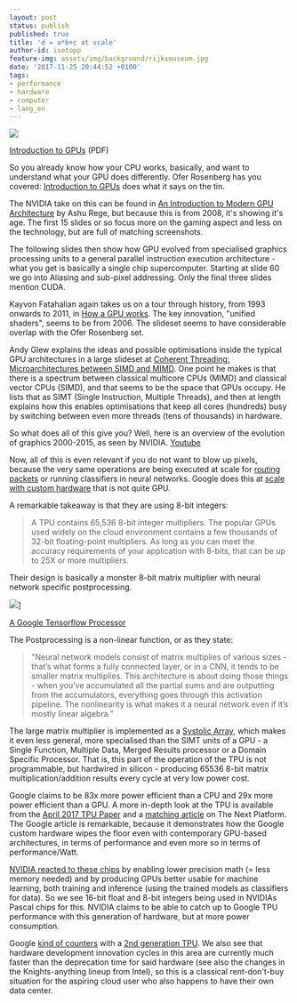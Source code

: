 ```yaml
---
layout: post
status: publish
published: true
title: 'd = a*b+c at scale'
author-id: isotopp
feature-img: assets/img/background/rijksmuseum.jpg
date: '2017-11-25 20:44:52 +0100'
tags:
- performance
- hardware
- computer
- lang_en
---
```

![](/uploads/2017/11/dabc.png)

[Introduction to GPUs](http://haifux.org/lectures/267/Introduction-to-GPUs.pdf) (PDF)

So you already know how your CPU works, basically, and want to understand
what your GPU does differently. Ofer Rosenberg has you covered:
[Introduction to GPUs](http://haifux.org/lectures/267/Introduction-to-GPUs.pdf) does what it
says on the tin. 

The NVIDIA take on this can be found in [An Introduction to Modern GPU
Architecture](http://download.nvidia.com/developer/cuda/seminar/TDCI_Arch.pdf)
by Ashu Rege, but because this is from 2008, it's showing it's age. The
first 15 slides or so focus more on the gaming aspect and less on the
technology, but are full of matching screenshots. 

The following slides then show how GPU evolved from specialised graphics
processing units to a general parallel instruction execution architecture -
what you get is basically a single chip supercomputer. Starting at slide 60
we go into Aliasing and sub-pixel addressing. Only the final three slides
mention CUDA. 

Kayvon Fatahalian again takes us on a tour through history, from 1993
onwards to 2011, in 
[How a GPU works](https://www.cs.cmu.edu/afs/cs/academic/class/15462-f11/www/lec_slides/lec19.pdf).
The key innovation, "unified shaders", seems to be from 2006. The slideset
seems to have considerable overlap with the Ofer Rosenberg set. 

Andy Glew explains the ideas and possible optimisations inside the typical
GPU architectures in a large slideset at 
[Coherent Threading: Microarchitectures between SIMD and MIMD](https://parlab.eecs.berkeley.edu/sites/all/parlab/files/20090827-glew-vector.pdf).
One point he makes is that there is a spectrum between classical multicore
CPUs (MIMD) and classical vector CPUs (SIMD), and that seems to be the space
that GPUs occupy. He lists that as SIMT (Single Instruction, Multiple
Threads), and then at length explains how this enables optimisations that
keep all cores (hundreds) busy by switching between even more threads (tens
of thousands) in hardware. 

So what does all of this give you? Well, here is an overview of the
evolution of graphics 2000-2015, as seen by NVIDIA.
[Youtube](https://www.youtube.com/watch?v=6QJvAiCHXqc)

Now, all of this is even relevant if you do not want to blow up pixels,
because the very same operations are being executed at scale for 
[routing packets](https://www.youtube.com/watch?v=df2_72wjEdw) or running classifiers
in neural networks. Google does this at
[scale with custom hardware](https://cloud.google.com/blog/big-data/2017/05/an-in-depth-look-at-googles-first-tensor-processing-unit-tpu)
that is not quite GPU.

A remarkable takeaway is that they are using 8-bit integers:

> A TPU contains 65,536 8-bit integer multipliers. The popular GPUs used
> widely on the cloud environment contains a few thousands of 32-bit
> floating-point multipliers. As long as you can meet the accuracy
> requirements of your application with 8-bits, that can be up to 25X or
> more multipliers.

Their design is basically a monster 8-bit matrix multiplier with neural
network specific postprocessing. 

![](/uploads/2017/11/tpu-15.png)]

[A Google Tensorflow Processor](https://cloud.google.com/blog/big-data/2017/05/an-in-depth-look-at-googles-first-tensor-processing-unit-tpu)

The Postprocessing is a non-linear function, or as they state:

> "Neural network models consist of matrix multiplies of various sizes - 
> that’s what forms a fully connected layer, or in a CNN, it tends to be
> smaller matrix multiplies. This architecture is about doing those things - 
> when you’ve accumulated all the partial sums and are outputting from
> the accumulators, everything goes through this activation pipeline. The
> nonlinearity is what makes it a neural network even if it’s mostly
> linear algebra.”

The large matrix multiplier is implemented as a 
[Systolic Array](https://en.wikipedia.org/wiki/Systolic_array), which makes it even
less general, more specialised than the SIMT units of a GPU -  a Single
Function, Multiple Data, Merged Results processor or a Domain Specific
Processor. That is, this part of the operation of the TPU is not
programmable, but hardwired in silicon - producing 65536 8-bit matrix
multiplication/addition results every cycle at very low power cost. 

Google claims to be 83x more power efficient than a CPU and 29x more power
efficient than a GPU. A more in-depth look at the TPU is available from the
[April 2017 TPU Paper](https://arxiv.org/abs/1704.04760) and a 
[matching article](https://www.nextplatform.com/2017/04/05/first-depth-look-googles-tpu-architecture/)
on The Next Platform. The Google article is remarkable, because it
demonstrates how the Google custom hardware wipes the floor even with
contemporary GPU-based architectures, in terms of performance and even more
so in terms of performance/Watt. 

[NVIDIA reacted to these chips](https://www.nextplatform.com/2017/04/12/googles-tpu-investment-make-sense-going-forward/)
by enabling lower precision math (= less memory needed) and by producing
GPUs better usable for machine learning, both training and inference (using
the trained models as classifiers for data). So we see 16-bit float and
8-bit integers being used in NVIDIAs Pascal chips for this. NVIDIA claims to
be able to catch up to Google TPU performance with this generation of
hardware, but at more power consumption. 

Google [kind of counters](https://blog.google/topics/google-cloud/google-cloud-offer-tpus-machine-learning/)
with a [2nd generation TPU](https://www.nextplatform.com/2017/05/22/hood-googles-tpu2-machine-learning-clusters/).
We also see that hardware development innovation cycles in this area are
currently much faster than the deprecation time for said hardware (see also
the changes in the Knights-anything lineup from Intel), so this is a
classical rent-don't-buy situation for the aspiring cloud user who also
happens to have their own data center.

